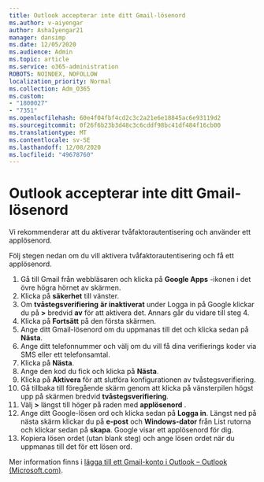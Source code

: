 ```yaml
---
title: Outlook accepterar inte ditt Gmail-lösenord
ms.author: v-aiyengar
author: AshaIyengar21
manager: dansimp
ms.date: 12/05/2020
ms.audience: Admin
ms.topic: article
ms.service: o365-administration
ROBOTS: NOINDEX, NOFOLLOW
localization_priority: Normal
ms.collection: Adm_O365
ms.custom:
- "1800027"
- "7351"
ms.openlocfilehash: 60e4f04fbf4cd2c3c2a21e6e18845ac6e93119d2
ms.sourcegitcommit: 0f26f6b23b3d48c3c6cddf98bc41df484f16cb00
ms.translationtype: MT
ms.contentlocale: sv-SE
ms.lasthandoff: 12/08/2020
ms.locfileid: "49678760"
---
```

# <a name="outlook-wont-accept-your-gmail-password"></a>Outlook accepterar inte ditt Gmail-lösenord

Vi rekommenderar att du aktiverar tvåfaktorautentisering och använder ett applösenord.

Följ stegen nedan om du vill aktivera tvåfaktorautentisering och få ett applösenord.

1. Gå till Gmail från webbläsaren och klicka på **Google Apps** -ikonen i det övre högra hörnet av skärmen.
1. Klicka på **säkerhet** till vänster.
1. Om **tvåstegsverifiering** **är inaktiverat** under Logga in på Google klickar du på **>** bredvid **av** för att aktivera det.  Annars går du vidare till steg 4.
1. Klicka på **Fortsätt** på den första skärmen.
1. Ange ditt Gmail-lösenord om du uppmanas till det och klicka sedan på **Nästa**.
1. Ange ditt telefonnummer och välj om du vill få dina verifierings koder via SMS eller ett telefonsamtal.
1. Klicka på **Nästa**.
1. Ange den kod du fick och klicka på **Nästa**.
1. Klicka på **Aktivera** för att slutföra konfigurationen av tvåstegsverifiering.
1. Gå tillbaka till föregående skärm genom att klicka på vänsterpilen högst upp på skärmen bredvid **tvåstegsverifiering**.
1. Välj **>** längst till höger på raden med **applösenord** .
1. Ange ditt Google-lösen ord och klicka sedan på **Logga in**. Längst ned på nästa skärm klickar du på **e-post** och **Windows-dator** från List rutorna och klickar sedan på **skapa**.
Google visar ett applösenord för dig. 
13. Kopiera lösen ordet (utan blank steg) och ange lösen ordet när du uppmanas till det för ett lösen ord.

Mer information finns i [lägga till ett Gmail-konto i Outlook – Outlook (Microsoft.com)](https://support.microsoft.com/office/add-a-gmail-account-to-outlook-70191667-9c52-4581-990e-e30318c2c081).
